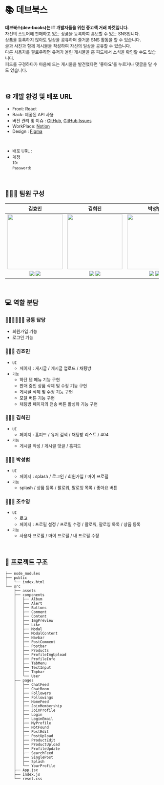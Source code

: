 # 📚 데브북스
**데브북스(dev-books)는 IT 개발자들을 위한 중고책 거래 마켓입니다.** <br>
자신의 스토어에 판매하고 있는 상품을 등록하여 홍보할 수 있는 SNS입니다. <br>
상품을 등록하지 않아도 일상을 공유하며 즐거운 SNS 활동을 할 수 있습니다. <br>
글과 사진과 함께 게시물을 작성하여 자신의 일상을 공유할 수 있습니다. <br>
다른 사용자를 팔로우하면 유저가 올린 게시물을 홈 피드에서 소식을 확인할 수도 있습니다. <br>
피드를 구경하다가 마음에 드는 게시물을 발견했다면 '좋아요'를 누르거나 댓글을 달 수도 있습니다. <br>

<br>

## ⚙️ 개발 환경 및 배포 URL
- Front: React
- Back: 제공된 API 사용
- 버전 관리 및 이슈 : [GitHub](https://github.com/NationwideTeam/dev-books), [GitHub Issues](https://github.com/NationwideTeam/dev-books/issues?q=is%3Aissue+is%3Aclosed) 
- WorkPlace: [Notion]()
- Design : [Figma](https://www.figma.com/file/maNC6XnmZaSJ8Ep2y0EtDj/Dev-Books?node-id=0%3A1)
<br>

- 배포 URL : 
- 계정 <br>
`ID`: <br>
`Password`: 

<br>

## 🧑🏻‍💻 팀원 구성

|**김효민**|**김희진**|**박성범**|**조수영**|
|:----------:|:----------:|:----------:|:----------:|
|<img src="https://avatars.githubusercontent.com/miin-nii" height=180 width=180>| <img src="https://avatars.githubusercontent.com/Jinnie-kim" height=180 width=180> | <img src="https://avatars.githubusercontent.com/WannabeCM" height=180 width=180> | <img src="https://avatars.githubusercontent.com/sooyyoung" height=180 width=180>|
| <a href="https://github.com/miin-nii"><img src="https://img.shields.io/badge/GitHub-181717?style=flat&logo=GitHub&logoColor=white"/></a> <a href="https://velog.io/@alsdl3344"><img src="https://img.shields.io/badge/Velog-1FC392?style=flat&logo=Vimeo&logoColor=white&link=https://velog.io/@new_wisdom"/></a>| <a href="https://github.com/Jinnie-kim"><img src="https://img.shields.io/badge/GitHub-181717?style=flat&logo=GitHub&logoColor=white"/></a> <a href="https://velog.io/@kimconut"><img src="https://img.shields.io/badge/Velog-1FC392?style=flat&logo=Vimeo&logoColor=white&link=https://velog.io/@new_wisdom"/></a>| <a href="https://github.com/WannabeCM"><img src="https://img.shields.io/badge/GitHub-181717?style=flat&logo=GitHub&logoColor=white"/></a> <a href="https://bumlog.tistory.com/"><img src="https://img.shields.io/static/v1?label=&message=Tistory&color=orange"></a> | <a href="https://github.com/sooyyoung"><img src="https://img.shields.io/badge/GitHub-181717?style=flat&logo=GitHub&logoColor=white"/></a> <a href="https://velog.io/@sooyyyoung"><img src="https://img.shields.io/badge/Velog-1FC392?style=flat&logo=Vimeo&logoColor=white&link=https://velog.io/@new_wisdom"/></a>| 

<br>

## 💻 역할 분담

### 👩🏻‍💻🧑🏻‍💻 공통 담당
- 회원가입 기능
- 로그인 기능

### 👩🏻‍💻 김효민
- `UI`
  - 페이지 : 게시글 / 게시글 업로드 / 채팅방 
- `기능`
  - 하단 탭 메뉴 기능 구현 
  - 판매 중인 상품 삭제 및 수정 기능 구현
  - 게시글 삭제 및 수정 기능 구현
  - 모달 버튼 기능 구현
  - 채팅방 페이지의 전송 버튼 활성화 기능 구현

### 👩🏻‍💻 김희진
- `UI`
  - 페이지 : 홈피드 / 유저 검색 / 채팅방 리스트 / 404
- `기능`
  - 게시글 작성 / 게시글 댓글 / 홈피드

### 🧑🏻‍💻 박성범
- `UI`
  - 페이지 : splash / 로그인 / 회원가입 / 마이 프로필
- `기능`
  - splash / 상품 등록 / 팔로워, 팔로잉 목록 / 좋아요 버튼

### 👩🏻‍💻 조수영
- `UI`
  - 로고 
  - 페이지 : 프로필 설정 / 프로필 수정 / 팔로워, 팔로잉 목록 / 상품 등록 
- `기능`
  - 사용자 프로필 / 마이 프로필 / 내 프로필 수정 

<br>

## 📍 프로젝트 구조
```
├── node_modules
├── public
│   └── index.html
└── src
    ├── assets
    ├── components
    │   ├── Album
    │   ├── Alert
    │   ├── Buttons
    │   ├── Comment
    │   ├── Content
    │   ├── ImgPreview
    │   ├── Like
    │   ├── Modal
    │   ├── ModalContent
    │   ├── Navbar
    │   ├── PostComment
    │   ├── Postbar
    │   ├── Products
    │   ├── ProfileImgUpload
    │   ├── ProfileInfo
    │   ├── TabMenu
    │   ├── TextInput
    │   ├── Topbar
    │   └── User
    ├── pages
    │   ├── ChatFeed
    │   ├── ChatRoom
    │   ├── Followers
    │   ├── Followings
    │   ├── HomeFeed
    │   ├── JoinMembership
    │   ├── JoinProfile
    │   ├── Login
    │   ├── LoginEmail
    │   ├── MyProfile
    │   ├── NotFound
    │   ├── PostEdit
    │   ├── PostUpload
    │   ├── ProductEdit
    │   ├── ProductUpload
    │   ├── ProfileUpdate
    │   ├── SearchFeed
    │   ├── SinglePost
    │   ├── Splash
    │   └── YourProfile
    ├── App.jsx
    ├── index.js
    └── reset.css
```
